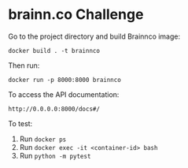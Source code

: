 #  brainn.co Challenge

Go to the project directory and build Brainnco image:

```docker build . -t brainnco```

Then run:

 ```docker run -p 8000:8000 brainnco```   
 
 To access the API documentation:
  
 ```http://0.0.0.0:8000/docs#/```

To test:
 
1. Run  ```docker ps```
2. Run ```docker exec -it <container-id> bash  ```
3. Run ```python -m pytest```